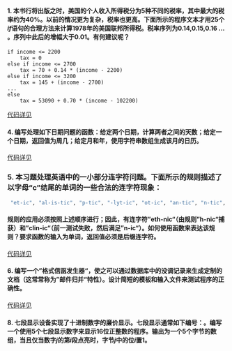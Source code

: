 #### 1. 本书行将出版之时，美国的个人收入所得税分为5种不同的税率，其中最大的税率约为40%。以前的情况更为复杂，税率也更高。下面所示的程序文本才用25个*if*语句的合理方法来计算1978年的美国联邦所得税。税率序列为0.14,0.15,0.16 ... 。序列中此后的增幅大于0.01。有何建议呢？

```
if income <= 2200
	tax = 0
else if income <= 2700
	tax = 70 + 0.14 * (income - 2200)
else if income <= 3200
	tax = 145 + (income - 2700)
...
else
	tax = 53090 + 0.70 * (income - 102200)
```

[代码详见](./src/question/Q1.java)



#### 4. 编写处理如下日期问题的函数：给定两个日期，计算两者之间的天数；给定一个日期，返回值为周几；给定月和年，使用字符串数组生成该月的日历。

[代码详见](./src/question/Q4.java)



### 5. 本习题处理英语中的一小部分连字符问题。下面所示的规则描述了以字母“c”结尾的单词的一些合法的连字符现象：

```bash
 "et-ic", "al-is-tic", "p-tic", "-lyt-ic", "ot-ic", "an-tic", "n-tic", "c-tic", "at-ic", "h-nic","n-ic", "m-ic", "l-lic", "b-lic", "-clic", "l-ic", "h-ic", "f-ic", "d-ic", "-bic", "a-ic", "-mac", "i-ac"
```

#### 规则的应用必须按照上述顺序进行；因此，有连字符”eth-nic“（由规则”h-nic“捕获）和”clin-ic“（前一测试失败，然后满足”n-ic“）。如何使用函数来表达该规则？要求函数的输入为单词，返回值必须是后缀连字符。

[代码详见](./src/question/Q5.java)



#### 6. 编写一个”格式信函发生器“，使之可以通过数据库中的没调记录来生成定制的文档（这常常称为”邮件归并“特性）。设计简短的模板和输入文件来测试程序的正确性。

[代码详见](./src/question/Q6.java)



#### 8. 七段显示设备实现了十进制数字的廉价显示。七段显示通常如下编号：。编写一个使用5个七段显示数字来显示16位正整数的程序。输出为一个5个字节的数组，当且仅当数字*j*的第*i*段点亮时，字节*j*中的位*i*置1。


